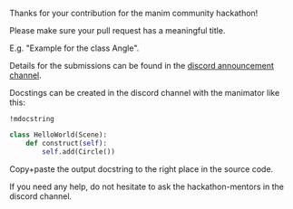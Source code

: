 Thanks for your contribution for the manim community hackathon!

Please make sure your pull request has a meaningful title.

E.g. "Example for the class Angle".

Details for the submissions can be found in the [discord announcement channel](https://discord.com/channels/581738731934056449/581739610154074112/846460718479966228
).

Docstings can be created in the discord channel with the manimator like this:
```
!mdocstring
```
```python
class HelloWorld(Scene):
    def construct(self):
        self.add(Circle())
```
Copy+paste the  output docstring to the right place in the source code.

If you need any help, do not hesitate to ask the hackathon-mentors in the discord channel.